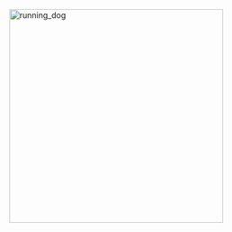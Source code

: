 <img width="380" alt="running_dog" src="https://github.com/tylerdurden2k2/Running_Dog_Game/assets/113615864/2f3982fa-0082-40f8-8008-775a543b9b6c">
